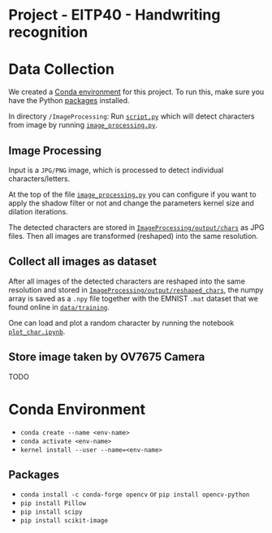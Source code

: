 # Project - EITP40 - Handwriting recognition

# Data Collection

We created a [Conda environment](#conda-environment) for this project.
To run this, make sure you have the Python [packages](#packages) installed.

In directory `/ImageProcessing`: Run [`script.py`](/ImageProcessing/script.py) which will detect characters from image by running [`image_processing.py`](/ImageProcessing/image_processing.py).

## Image Processing

Input is a `JPG/PNG` image, which is processed to detect individual characters/letters.

At the top of the file [`image_processing.py`](/ImageProcessing/image_processing.py) you can configure if you want to apply the shadow filter or not and change the parameters kernel size and dilation iterations.

The detected characters are stored in [`ImageProcessing/output/chars`](/ImageProcessing/output/) as JPG files. Then all images are transformed (reshaped) into the same resolution.

## Collect all images as dataset

After all images of the detected characters are reshaped into the same resolution and stored in [`ImageProcessing/output/reshaped_chars`](/ImageProcessing/output/reshaped_chars/), the numpy array is saved as a `.npy` file together with the EMNIST `.mat` dataset that we found online in [`data/training`](/data/training/).

One can load and plot a random character by running the notebook [`plot_char.ipynb`](/ImageProcessing/plot_char.ipynb).

## Store image taken by OV7675 Camera

TODO

# Conda Environment

- `conda create --name <env-name>`
- `conda activate <env-name>`
- `kernel install --user --name=<env-name>`

## Packages

- `conda install -c conda-forge opencv` or `pip install opencv-python`
- `pip install Pillow`
- `pip install scipy`
- `pip install scikit-image`
